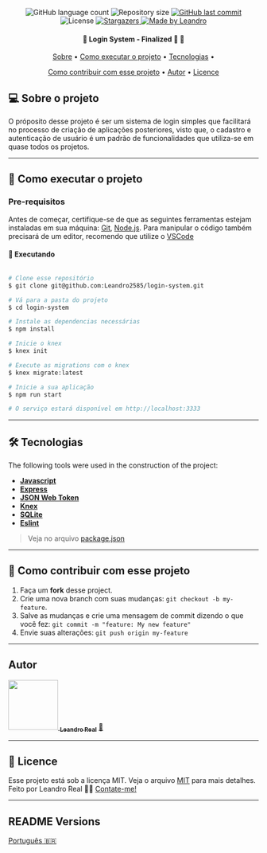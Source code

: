 <p align="center">
  <img alt="GitHub language count" src="https://img.shields.io/github/languages/count/Leandro2585/login-system?color=%2304D361">

  <img alt="Repository size" src="https://img.shields.io/github/repo-size/Leandro2585/login-system">
  
  <a href="https://github.com/Leandro2585/login-system/commits/master">
    <img alt="GitHub last commit" src="https://img.shields.io/github/last-commit/Leandro2585/login-system">
  </a>
    
   <img alt="License" src="https://img.shields.io/badge/license-MIT-brightgreen">
   <a href="https://github.com/Leandro2585/login-system/stargazers">
    <img alt="Stargazers" src="https://img.shields.io/github/stars/Leandro2585/login-system?style=social">
  </a>

  <a href="https://github.com.br/Leandro2585">
    <img alt="Made by Leandro" src="https://img.shields.io/badge/made%20by-Leandro-%237519C1">
  </a>  
 
</p>

<h4 align="center"> 
	🚧  Login System - Finalized 🚀 🚧
</h4>

<p align="center">
 <a href="#-sobre-o-projeto">Sobre</a> •
 <a href="#-como-excutar-o-projeto">Como executar o projeto</a> • 
 <a href="#-tecnologias">Tecnologias</a> • 
</p>
<p align="center">
 <a href="#-como-contribuir-com-esse-projeto">Como contribuir com esse projeto</a> • 
 <a href="#-autor">Autor</a> • 
 <a href="#user-content--licence">Licence</a>
</p>

## 💻 Sobre o projeto

O próposito desse projeto é ser um sistema de login simples que facilitará no processo de criação de aplicações posteriores, visto que, o cadastro e autenticação de usuário é um padrão de funcionalidades que utiliza-se em quase todos os projetos.

---

## 🚀 Como executar o projeto

### Pre-requisitos

Antes de começar, certifique-se de que as seguintes ferramentas estejam instaladas em sua máquina:
[Git](https://git-scm.com), [Node.js](https://nodejs.org/en/). 
Para manipular o código também precisará de um editor, recomendo que utilize o [VSCode](https://code.visualstudio.com/)

#### 🎲 Executando

```bash

# Clone esse repositório
$ git clone git@github.com:Leandro2585/login-system.git

# Vá para a pasta do projeto
$ cd login-system

# Instale as dependencias necessárias
$ npm install

# Inicie o knex
$ knex init

# Execute as migrations com o knex
$ knex migrate:latest

# Inicie a sua aplicação
$ npm run start

# O serviço estará disponível em http://localhost:3333 

```

---

## 🛠 Tecnologias

The following tools were used in the construction of the project:

-   **[Javascript](https://javascript.com)**
-   **[Express](https://expressjs.com)**
-   **[JSON Web Token](https://jwt.io)**
-   **[Knex](http://knexjs.org)**
-   **[SQLite](https://www.sqlite.org)**
-   **[Eslint](https://eslint.org)**

> Veja no arquivo  [package.json](https://github.com/Leandro2585/login-system/blob/master/package.json)

---

## 💪 Como contribuir com esse projeto

1. Faça um **fork** desse project.
2. Crie uma nova branch com suas mudanças: `git checkout -b my-feature`.
3. Salve as mudanças e crie uma mensagem de commit dizendo o que você fez: `git commit -m "feature: My new feature"`
4. Envie suas alterações: `git push origin my-feature`

---

##  Autor

<a href="https://github.com/Leandro2585">
 <img src="https://avatars3.githubusercontent.com/u/49343139?s=460&u=56b59618079de8c4b47b717841307605c4eb74f8&v=4" width="100px;" alt=""/>
 <sub><b>Leandro Real</b></sub></a> <a href="https://github.com/Leandro2585" title="Leandro">🚀</a>
 <br />

---

## 📝 Licence

Esse projeto está sob a licença MIT. Veja o arquivo [MIT](./LICENSE) para mais detalhes.
Feito por Leandro Real 👋🏽 [Contate-me!](https://www.linkedin.com/in/leandro-r-434b811a5/)

---

##  README Versions

[Português 🇧🇷](./README.md)
